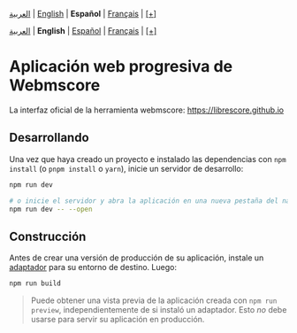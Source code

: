 <div dir="ltr" align="left">

[&#8206;العربية](/docs/ar/اقرأني.md) | [&#8206;English](/docs/en/README.md) | &#8206;**Español** | [&#8206;Français](/docs/fr/LISEZMOI.md) | &#8206;[[+]](https://librescore.ddns.net/projects/librescore/docs)

[&#8206;العربية](/docs/ar/اقرأني.md) | &#8206;**English** | [&#8206;Español](/docs/es/LÉAME.md) | [&#8206;Français](/docs/fr/LISEZMOI.md) | &#8206;[[+]](https://librescore.ddns.net/projects/librescore/docs)

# Aplicación web progresiva de Webmscore

La interfaz oficial de la herramienta webmscore: <https://librescore.github.io>

## Desarrollando

Una vez que haya creado un proyecto e instalado las dependencias con `npm install` (o `pnpm install` o `yarn`), inicie un servidor de desarrollo:

```bash
npm run dev

# o inicie el servidor y abra la aplicación en una nueva pestaña del navegador
npm run dev -- --open
```

## Construcción

Antes de crear una versión de producción de su aplicación, instale un [adaptador](https://kit.svelte.dev/docs#adapters) para su entorno de destino. Luego:

```bash
npm run build
```

> Puede obtener una vista previa de la aplicación creada con `npm run preview`, independientemente de si instaló un adaptador. Esto _no_ debe usarse para servir su aplicación en producción.

</div>
